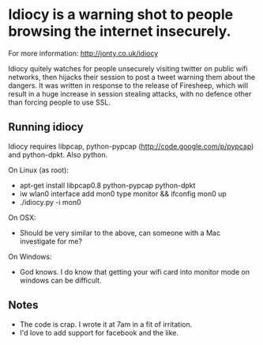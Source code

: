 Idiocy is a warning shot to people browsing the internet insecurely.
====================================================================

For more information: <http://jonty.co.uk/idiocy>

Idiocy quitely watches for people unsecurely visiting twitter on public wifi
networks, then hijacks their session to post a tweet warning them about the
dangers. It was written in response to the release of Firesheep, which will
result in a huge increase in session stealing attacks, with no defence other
than forcing people to use SSL.

Running idiocy
--------------
Idiocy requires libpcap, python-pypcap (http://code.google.com/p/pypcap) and python-dpkt. Also python.

On Linux (as root):

* apt-get install libpcap0.8 python-pypcap python-dpkt
* iw wlan0 interface add mon0 type monitor && ifconfig mon0 up
* ./idiocy.py -i mon0

On OSX:

* Should be very similar to the above, can someone with a Mac investigate for me?

On Windows:

* God knows. I do know that getting your wifi card into monitor mode on windows can be difficult.

Notes
-----
* The code is crap. I wrote it at 7am in a fit of irritation.
* I'd love to add support for facebook and the like.
